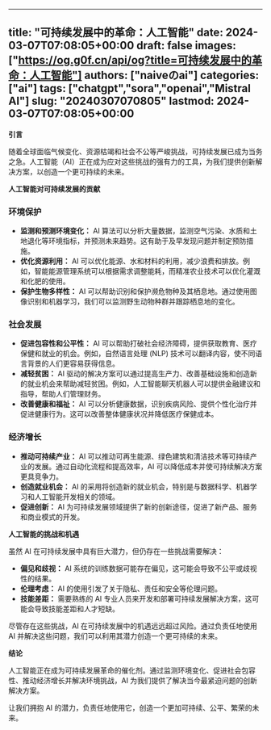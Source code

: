 
---
title: "可持续发展中的革命：人工智能"
date: 2024-03-07T07:08:05+00:00
draft: false
images: ["https://og.g0f.cn/api/og?title=可持续发展中的革命：人工智能"]
authors: ["naiveのai"]
categories: ["ai"]
tags: ["chatgpt","sora","openai","Mistral AI"]
slug: "20240307070805"
lastmod: 2024-03-07T07:08:05+00:00
---
**引言**

随着全球面临气候变化、资源枯竭和社会不公等严峻挑战，可持续发展已成为当务之急。人工智能（AI）正在成为应对这些挑战的强有力的工具，为我们提供创新解决方案，以创造一个更可持续的未来。

**人工智能对可持续发展的贡献**

### 环境保护

* **监测和预测环境变化：** AI 算法可以分析大量数据，监测空气污染、水质和土地退化等环境指标，并预测未来趋势。这有助于及早发现问题并制定预防措施。
* **优化资源利用：** AI 可以优化能源、水和材料的利用，减少浪费和排放。例如，智能能源管理系统可以根据需求调整能耗，而精准农业技术可以优化灌溉和化肥的使用。
* **保护生物多样性：** AI 可以帮助识别和保护濒危物种及其栖息地。通过使用图像识别和机器学习，我们可以监测野生动物种群并跟踪栖息地的变化。

### 社会发展

* **促进包容性和公平性：** AI 可以帮助打破社会经济障碍，提供获取教育、医疗保健和就业的机会。例如，自然语言处理 (NLP) 技术可以翻译内容，使不同语言背景的人们更容易获得信息。
* **减轻贫困：** AI 驱动的解决方案可以通过提高生产力、改善基础设施和创造新的就业机会来帮助减轻贫困。例如，人工智能聊天机器人可以提供金融建议和指导，帮助人们管理财务。
* **改善健康和福祉：** AI 可以分析健康数据，识别疾病风险、提供个性化治疗并促进健康行为。这可以改善整体健康状况并降低医疗保健成本。

### 经济增长

* **推动可持续产业：** AI 可以推动可再生能源、绿色建筑和清洁技术等可持续产业的发展。通过自动化流程和提高效率，AI 可以降低成本并使可持续解决方案更具竞争力。
* **创造就业机会：** AI 的采用将创造新的就业机会，特别是与数据科学、机器学习和人工智能开发相关的领域。
* **促进创新：** AI 为可持续发展领域提供了新的创新途径，促进了新产品、服务和商业模式的开发。

**人工智能的挑战和机遇**

虽然 AI 在可持续发展中具有巨大潜力，但仍存在一些挑战需要解决：

* **偏见和歧视：** AI 系统的训练数据可能存在偏见，这可能会导致不公平或歧视性的结果。
* **伦理考虑：** AI 的使用引发了关于隐私、责任和安全等伦理问题。
* **技能差距：** 需要熟练的 AI 专业人员来开发和部署可持续发展解决方案，这可能会导致技能差距和人才短缺。

尽管存在这些挑战，AI 在可持续发展中的机遇远远超过风险。通过负责任地使用 AI 并解决这些问题，我们可以利用其潜力创造一个更可持续的未来。

**结论**

人工智能正在成为可持续发展革命的催化剂。通过监测环境变化、促进社会包容性、推动经济增长并解决环境挑战，AI 为我们提供了解决当今最紧迫问题的创新解决方案。

让我们拥抱 AI 的潜力，负责任地使用它，创造一个更加可持续、公平、繁荣的未来。